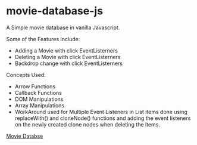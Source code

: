 # movie-database-js
A Simple movie database in vanilla Javascript. 

Some of the Features Include: 

- Adding a Movie with click EventListerners
- Deleting a Movie with click EventListerners
- Backdrop change with click EventListerners

Concepts Used: 

- Arrow Functions
- Callback Functions
- DOM Manipulations
- Array Manipulations
- WorkAround used for Multiple Event Listeners in List items done using replaceWith() and cloneNode() functions 
  and adding the event listeners on the newly created clone nodes when deleting the items.

<a href="https://github.com/gkishore108/movie-database-js/blob/master/forGif.gif">Movie Databse</a>

